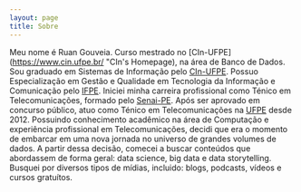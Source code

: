 ```yaml
---
layout: page
title: Sobre
---
```


Meu nome é Ruan Gouveia. Curso mestrado no [CIn-UFPE](https://www.cin.ufpe.br/ "CIn's Homepage), na área de Banco de Dados. Sou graduado em Sistemas de Informação pelo [CIn-UFPE](https://www.cin.ufpe.br/ "CIn's Homepage"). Possuo Especialização em Gestão e Qualidade em Tecnologia da Informação e Comunicação pelo [IFPE](https://www.ifpe.edu.br/ "IFPE's Homepage").
Iniciei minha carreira profissional como Ténico em Telecomunicações, formado pelo [Senai-PE](http://www.pe.senai.br/ "CIn's Homepage"). Após ser aprovado em concurso público, atuo como Ténico em Telecomunicações na [UFPE](https://www.ufpe.br/ "UFPE's Homepage") desde 2012.
Possuindo conhecimento acadêmico na área de Computação e experiência profissional em Telecomunicações, decidi que era o momento de embarcar em uma nova jornada no universo de grandes volumes de dados. A partir dessa decisão, comecei a buscar conteúdos que abordassem de forma geral: data science, big data e data storytelling. Busquei por diversos tipos de mídias, incluido: blogs, podcasts, vídeos e cursos gratuítos. 

